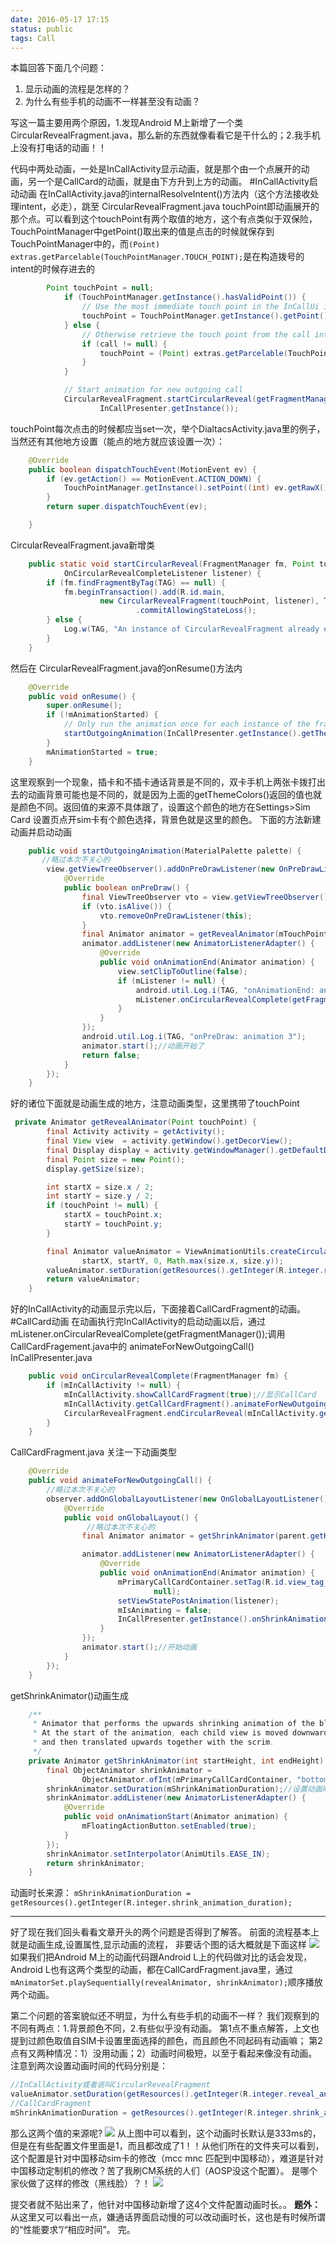 ```yaml
---
date: 2016-05-17 17:15
status: public
tags: Call
---
```

本篇回答下面几个问题：
1. 显示动画的流程是怎样的？
2. 为什么有些手机的动画不一样甚至没有动画？

写这一篇主要用两个原因，1.发现Android M上新增了一个类CircularRevealFragment.java，那么新的东西就像看看它是干什么的；2.我手机上没有打电话的动画！！

代码中两处动画，一处是InCallActivity显示动画，就是那个由一个点展开的动画，另一个是CallCard的动画，就是由下方升到上方的动画。
#InCallActivity启动动画
在InCallActivity.java的internalResolveIntent()方法内（这个方法接收处理intent，必走），跳至 CircularRevealFragment.java
touchPoint即动画展开的那个点。可以看到这个touchPoint有两个取值的地方，这个有点类似于双保险，TouchPointManager中getPoint()取出来的值是点击的时候就保存到TouchPointManager中的，而`(Point) extras.getParcelable(TouchPointManager.TOUCH_POINT);`是在构造拨号的intent的时候存进去的
```java
        Point touchPoint = null;
            if (TouchPointManager.getInstance().hasValidPoint()) {
                // Use the most immediate touch point in the InCallUi if available
                touchPoint = TouchPointManager.getInstance().getPoint();
            } else {
                // Otherwise retrieve the touch point from the call intent
                if (call != null) {
                    touchPoint = (Point) extras.getParcelable(TouchPointManager.TOUCH_POINT);
                }
            }

            // Start animation for new outgoing call
            CircularRevealFragment.startCircularReveal(getFragmentManager(), touchPoint,
                    InCallPresenter.getInstance());
```
touchPoint每次点击的时候都应当set一次，举个DialtacsActivity.java里的例子，当然还有其他地方设置（能点的地方就应该设置一次）：
```java
    @Override
    public boolean dispatchTouchEvent(MotionEvent ev) {
        if (ev.getAction() == MotionEvent.ACTION_DOWN) {
            TouchPointManager.getInstance().setPoint((int) ev.getRawX(), (int) ev.getRawY());
        }
        return super.dispatchTouchEvent(ev);

    }
```
CircularRevealFragment.java新增类
```java
    public static void startCircularReveal(FragmentManager fm, Point touchPoint,
            OnCircularRevealCompleteListener listener) {
        if (fm.findFragmentByTag(TAG) == null) {
            fm.beginTransaction().add(R.id.main,
                    new CircularRevealFragment(touchPoint, listener), TAG)
                            .commitAllowingStateLoss();
        } else {
            Log.w(TAG, "An instance of CircularRevealFragment already exists");
        }
    }

```
然后在 CircularRevealFragment.java的onResume()方法内
```java
    @Override
    public void onResume() {
        super.onResume();
        if (!mAnimationStarted) {
            // Only run the animation once for each instance of the fragment
            startOutgoingAnimation(InCallPresenter.getInstance().getThemeColors());//带了一个 ThemeColors展开动画
        }
        mAnimationStarted = true;
    }
```
这里观察到一个现象，插卡和不插卡通话背景是不同的，双卡手机上两张卡拨打出去的动画背景可能也是不同的，就是因为上面的getThemeColors()返回的值也就是颜色不同。返回值的来源不具体跟了，设置这个颜色的地方在Settings>Sim Card 设置页点开sim卡有个颜色选择，背景色就是这里的颜色。
下面的方法新建动画并启动动画
```java
    public void startOutgoingAnimation(MaterialPalette palette) {
       //略过本次不关心的
        view.getViewTreeObserver().addOnPreDrawListener(new OnPreDrawListener() {
            @Override
            public boolean onPreDraw() {
                final ViewTreeObserver vto = view.getViewTreeObserver();
                if (vto.isAlive()) {
                    vto.removeOnPreDrawListener(this);
                }
                final Animator animator = getRevealAnimator(mTouchPoint);//获得动画
                animator.addListener(new AnimatorListenerAdapter() {
                    @Override
                    public void onAnimationEnd(Animator animation) {
                        view.setClipToOutline(false);
                        if (mListener != null) {
                            android.util.Log.i(TAG, "onAnimationEnd: animation a");
                            mListener.onCircularRevealComplete(getFragmentManager());//动画结束后调
                        }
                    }
                });
                android.util.Log.i(TAG, "onPreDraw: animation 3");
                animator.start();//动画开始了
                return false;
            }
        });
    }
```
好的诸位下面就是动画生成的地方，注意动画类型，这里携带了touchPoint
```java
 private Animator getRevealAnimator(Point touchPoint) {
        final Activity activity = getActivity();
        final View view  = activity.getWindow().getDecorView();
        final Display display = activity.getWindowManager().getDefaultDisplay();
        final Point size = new Point();
        display.getSize(size);

        int startX = size.x / 2;
        int startY = size.y / 2;
        if (touchPoint != null) {
            startX = touchPoint.x;
            startY = touchPoint.y;
        }

        final Animator valueAnimator = ViewAnimationUtils.createCircularReveal(view,
                startX, startY, 0, Math.max(size.x, size.y));
        valueAnimator.setDuration(getResources().getInteger(R.integer.reveal_animation_duration));//设置动画时长
        return valueAnimator;
    }
```
好的InCallActivity的动画显示完以后，下面接着CallCardFragment的动画。
#CallCard动画
在动画执行完InCallActivity的启动动画以后，通过mListener.onCircularRevealComplete(getFragmentManager());调用CallCardFragement.java中的 animateForNewOutgoingCall()
InCallPresenter.java
```java
    public void onCircularRevealComplete(FragmentManager fm) {
        if (mInCallActivity != null) {
            mInCallActivity.showCallCardFragment(true);//显示CallCard
            mInCallActivity.getCallCardFragment().animateForNewOutgoingCall();//CallCardFragment中显示动画
            CircularRevealFragment.endCircularReveal(mInCallActivity.getFragmentManager());
        }
    }
```

CallCardFragment.java
关注一下动画类型
```java
    @Override
    public void animateForNewOutgoingCall() {
        //略过本次不关心的
        observer.addOnGlobalLayoutListener(new OnGlobalLayoutListener() {
            @Override
            public void onGlobalLayout() {
                 //略过本次不关心的
                final Animator animator = getShrinkAnimator(parent.getHeight(), originalHeight);//注意动画类型

                animator.addListener(new AnimatorListenerAdapter() {
                    @Override
                    public void onAnimationEnd(Animator animation) {
                        mPrimaryCallCardContainer.setTag(R.id.view_tag_callcard_actual_height,
                                null);
                        setViewStatePostAnimation(listener);
                        mIsAnimating = false;
                        InCallPresenter.getInstance().onShrinkAnimationComplete();//动画结束后
                    }
                });
                animator.start();//开始动画
            }
        });
    }

```
getShrinkAnimator()动画生成
```java
    /**
     * Animator that performs the upwards shrinking animation of the blue call card scrim.
     * At the start of the animation, each child view is moved downwards by a pre-specified amount
     * and then translated upwards together with the scrim.
     */
    private Animator getShrinkAnimator(int startHeight, int endHeight) {
        final ObjectAnimator shrinkAnimator =
                ObjectAnimator.ofInt(mPrimaryCallCardContainer, "bottom", startHeight, endHeight);
        shrinkAnimator.setDuration(mShrinkAnimationDuration);//设置动画时长
        shrinkAnimator.addListener(new AnimatorListenerAdapter() {
            @Override
            public void onAnimationStart(Animator animation) {
                mFloatingActionButton.setEnabled(true);
            }
        });
        shrinkAnimator.setInterpolator(AnimUtils.EASE_IN);
        return shrinkAnimator;
    }
```
动画时长来源：
`mShrinkAnimationDuration = getResources().getInteger(R.integer.shrink_animation_duration);`

---
好了现在我们回头看看文章开头的两个问题是否得到了解答。
前面的流程基本上就是动画生成,设置属性,显示动画的流程，
非要话个图的话大概就是下面这样
![](./_image/InCallUI_animation.jpg)
如果我们把Android M上的动画代码跟Android L上的代码做对比的话会发现，Android L也有这两个类型的动画，都在CallCardFragment.java里，通过`mAnimatorSet.playSequentially(revealAnimator, shrinkAnimator);`顺序播放两个动画。

第二个问题的答案貌似还不明显，为什么有些手机的动画不一样？
我们观察到的不同有两点：1.背景颜色不同，2.有些似乎没有动画。
第1点不重点解答，上文也提到过颜色取值自SIM卡设置里面选择的颜色，而且颜色不同起码有动画嘛；
第2点有又两种情况：1）没用动画；2）动画时间极短，以至于看起来像没有动画。
注意到两次设置动画时间的代码分别是：
```java
//InCallActivity或者说叫CircularRevealFragment
valueAnimator.setDuration(getResources().getInteger(R.integer.reveal_animation_duration));
//CallCardFragment
mShrinkAnimationDuration = getResources().getInteger(R.integer.shrink_animation_duration);
```
那么这两个值的来源呢?
![](./_image/InCallUI_animation_values.png)
从上图中可以看到，这个动画时长默认是333ms的，但是在有些配置文件里面是1，而且都改成了1！！从他们所在的文件夹可以看到，这个配置是针对中国移动sim卡的修改（mcc mnc 匹配到中国移动），难道是针对中国移动定制机的修改？苦了我刷CM系统的人们（AOSP没这个配置）。
是哪个家伙做了这样的修改（黑线脸）？！
![](./_image/InCallUI_animation_values_modify.png)

提交者就不贴出来了，他针对中国移动新增了这4个文件配置动画时长。。
**题外：**
从这里又可以看出一点，嫌通话界面启动慢的可以改动画时长，这也是有时候所谓的“性能要求”/“相应时间”。
完。